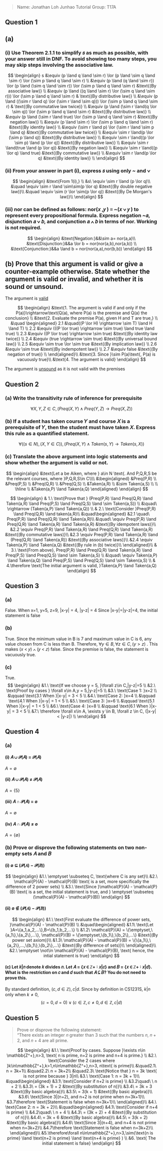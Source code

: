 > Name: Jonathan Loh Junhao
> Tutorial Group: T17A

## Question 1

## (a)
### (i) Use Theorem 2.1.1 to simplify 𝑠 as much as possible, with your answer still in DNF. To avoid showing too many steps, you may skip steps involving the associative law.

$$
\begin{align}
s &\equiv (p \land q \land \sim r) \lor (p \land \sim q \land \sim r) \lor (\sim p \land q \land \sim r) \\
&\equiv (p \land (q \land \sim r)) \lor (p \land (\sim q \land \sim r)) \lor (\sim p \land q \land \sim r) &\text{(By associative law)} \\
&\equiv (p \land ((q \land \sim r) \lor (\sim q \land \sim r))) \lor (\sim p \land q \land \sim r) & \text{(By distributive law)} \\
&\equiv (p \land ((\sim r \land q) \lor (\sim r \land \sim q))) \lor (\sim p \land q \land \sim r) & \text{(By commutative law twice)} \\
&\equiv (p \land (\sim r \land(q  \lor \sim q)) \lor (\sim p \land q \land \sim r) &\text{(By distributive law)} \\
&\equiv (p \land (\sim r \land true) \lor (\sim p \land q \land \sim r) &\text{(By negation law)} \\
&\equiv (p \land \sim r) \lor (\sim p \land q \land \sim r) &\text{(By identity law)} \\
&\equiv (\sim r \land p) \lor (\sim r \land \sim p \land q) &\text{(By commutative law twice)} \\
&\equiv \sim r \land(p \lor (\sim p \land q)) &\text{(By distributive law)} \\
&\equiv \sim r \land((p \lor \sim p) \land (p \lor q)) &\text{(By distributive law)} \\
&\equiv \sim r \land(true \land (p \lor q)) &\text{(By negation law)} \\
&\equiv \sim r \land((p \lor q) \land true) &\text{(By commutative law)} \\
&\equiv \sim r \land(p \lor q) &\text{(By identity law)} \\
\end{align}
$$

### (ii) From your answer in part (i), express 𝑠 using only ~ and ∨
$$
\begin{align}
&\text{From 1(i),} \\
&s\ \equiv \sim r \land (p \lor q)\\
&\quad \equiv \sim r \land \sim\sim(p \lor q) &\text{(By double negative law)}\\
&\quad \equiv \sim (r \lor \sim(p \lor q)) &\text{(By De Morgan's law)}\\
\end{align}
$$

### (iii) nor can be defined as follows: nor(𝑥 ,𝑦 ) $\equiv$ ~(𝑥 ∨ 𝑦 ) to represent every propositional formula. Express negation ~𝑎, disjunction 𝑎 ∨ 𝑏, and conjunction 𝑎 ∧ 𝑏 in terms of nor. Working is not required. 
$$
\begin{align}
&\text{Negation:}&&\sim a= nor(a,a)\\
&\text{Disjunction:}&&a \lor b = nor(nor(a,b),nor(a,b)) \\
&\text{Conjunction:}&&a \land b = nor(nor(a,a),nor(b,b))
\end{align}
$$

<div style="page-break-after: always;"></div>

## (b) Prove that this argument is valid or give a counter-example otherwise. State whether the argument is valid or invalid, and whether it is sound or unsound.

The argument is <ins>valid</ins>

$$
\begin{align}
&\text{1. The argument is valid if and only if the P(a)}\rightarrow\text{Q(a), where P(a) is the premise and Q(a) the conclusion} \\ 
&\text{2. Evaluate the premise P(a), given H and T are true,} \\
&\quad \begin{aligned}
	2.1 &\quad((P \lor H) \rightarrow \sim T) \land H \land T) \\
	2.2 &\equiv (((P \lor true) \rightarrow \sim true) \land true \land true) \\ 
	2.3 &\equiv ((P \lor true) \rightarrow \sim true) &\text{(By identity law twice)} \\
	2.4 &\equiv (true \rightarrow \sim true)  &\text{(By universal bound law)} \\
	2.5 &\equiv \sim true \lor \sim true  &\text{(By implication law)} \\
	2.6 &\equiv \sim true  &\text{(By indempotent law)} \\
	2.7 &\equiv false  &\text{(By negation of true)} \\
\end{aligned}\\
&\text{3. Since }\sim P(a)\text{, P(a) is vacuously true}\\
&\text{4. The argument is valid}
\end{align}
$$

The argument is <ins>unsound</ins> as it is not valid with the premises

<div style="page-break-after: always;"></div>

## Question 2
### (a) Write the transitivity rule of inference for prerequisite
$$
\forall X,Y,Z\in C, (Preq(X,Y) \land Preq(Y,Z) \rightarrow Preq(X,Z))
$$
### (b) If a student has taken course 𝑌 and course 𝑋 is a prerequisite of 𝑌, then the student must have taken 𝑋. Express this rule as a quantified statement.
$$
\forall ((s\in N), (X,Y \in C)), (Preq(X,Y) \land Taken(s,Y) \rightarrow Taken(s,X))
$$
### (c) Translate the above argument into logic statements and show whether the argument is valid or not.
$$
\begin{align}
&\text{Let a be Aiken, where } a\in N \text{. And P,Q,R,S be the relevant courses, where }P,Q,R,S\in C\\\\
&\begin{aligned}
&Preq(P,R) \\
&Preq(P,S) \\ 
&Preq(Q,R) \\ 
&Preq(Q,S) \\
&Taken(a,R) \\
&\sim Taken(a,S) \\ \\
\hline \\
&Taken(a,P) \land Taken(a,Q)
\end{aligned}
\end{align}
$$


$$
\begin{align}
& 1.\ \text{Prove that } (Preq(P,R) \land Preq(Q,R) \land Taken(a,R) \land Preq(P,S)  \land Preq(Q,S) \land \sim Taken(a,S)) \\
&\quad\ \rightarrow (Taken(a,P) \land Taken(a,Q)) \\
& 2.\ \text{Consider }Preq(P,R) \land Preq(Q,R) \land taken(a,R)\\
&\quad\begin{aligned}
	&2.1 \quad\ Preq(P,R) \land Preq(Q,R) \land Taken(a,R)\\
	&\quad\ \equiv Preq(P,R) \land Preq(Q,R) \land Taken(a,R) \land Taken(a,R) &\text{(By idempotent laws)}\\
	&2.2 \equiv Preq(P,R) \land Taken(a,R) \land Preq(Q,R) \land Taken(a,R) &\text{(By commutative laws)}\\
	&2.3 \equiv Preq(P,R) \land Taken(a,R) \land (Preq(Q,R) \land Taken(a,R)) &\text{(By associative laws)}\\
	&2.4 \equiv Taken(a,P) \land Taken(a,Q) &\text{(By rule in (b) twice)}\\
\end{aligned}\\
& 3.\ \text{From above}, Preq(P,R) \land Preq(Q,R) \land Taken(a,R) \land Preq(P,S)  \land Preq(Q,S) \land \sim Taken(a,S) \\
&\quad\ \equiv Taken(a,P) \land Taken(a,Q) \land Preq(P,S)  \land Preq(Q,S) \land \sim Taken(a,S) \\
& 4.\therefore \text{The initial argument is valid, }Taken(a,P) \land Taken(a,Q)
\end{align}
$$


<div style="page-break-after: always;"></div>

## Question 3
### (a)
False. When x=1, y=5, z=9, 
|x-y| = 4, |y-z| = 4 
Since |x-y|=|y-z|=4, the initial statement is false
### (b)
True. Since the minimum value in B is 7 and maximum value in C is 6, any value chosen from C is less than B. Therefore, $\forall y \in B, \forall z \in C, (y > z)$ . This makes (𝑥 < 𝑦) ∧ (𝑦 < 𝑧) false. Since the premise is false, the statement is vacuously true.
### (c)
True. 
$$
\begin{align}
&1.\ \text{If we choose y = 5, }\forall z\in C,|y-z|=5 \\
&2.\ \text{Proof by cases } \forall x\in A,y = 5,|y-z|=5 \\
&3.\ \text{Case 1: }x=2 \\
&\qquad \text{3.1 When }|x-y| = 3 < 5 \\
&4.\ \text{Case 2: }x=4 \\
&\qquad \text{4.1 When }|x-y| = 1 < 5 \\
&5.\ \text{Case 3: }x=6 \\
&\qquad \text{5.1 When }|x-y| = 1 < 5 \\
&6.\ \text{Case 4: }x=8 \\
&\qquad \text{6.1 When }|x-y| = 3 < 5 \\
&7.\ \therefore \forall x\in A, \exists y \in B, \forall z \in C, (|x-y| < |y-z|) \\
\end{align}
$$

<div style="page-break-after: always;"></div>

## Question 4
### (a)
#### (i) 𝐴 ∪ 𝒫(𝐴) = 𝒫(𝐴)
$A = \emptyset$
#### (ii) 𝐴 ∪ 𝒫(𝐴) ≠ 𝒫(𝐴)
$A = \{5\}$
#### (iii) 𝐴 ∩ 𝒫(𝐴) = ∅
$A = \emptyset$
#### (iv) 𝐴 ∩ 𝒫(𝐴) ≠ ∅
$A = \{\emptyset\}$

### (b) Prove or disprove the following statements on two non-empty sets 𝐴 and 𝐵
#### (i) ∅ ⊆ (𝒫(𝐴) − 𝒫(𝐵))
$$
\begin{align}
&1.\ \emptyset \subseteq C, \text{where C is any set}\\
&2.\ \mathcal{P}(A) - \mathcal{P}(B) \text{ is a set, more specifically the difference of 2 power sets} \\
&3.\ \text{Since }\mathcal{P}(A) - \mathcal{P}(B) \text{ is a set, the initial statement is true, and } \emptyset \subseteq (\mathcal{P}(A) - \mathcal{P}(B))
\end{align}
$$
#### (ii) ∅ ∉ (𝒫(𝐴) − 𝒫(𝐵))
$$
\begin{align}
&1.\ \text{First evaluate the difference of power sets, }\mathcal{P}(A) - \mathcal{P}(B) \\
&\quad\begin{aligned}
	&1.1\ \text{Let }A=\{a_1,a_2,...\},B=\{b_1,b_2,...\} \\
	&1.2\ \mathcal{P}(A) = \{\emptyset,\{a_1\},\{a_2\},...\}, \mathcal{P}(B) = \{\emptyset,\{b_1\},\{b_2\},...\}  &\text{(By power set axiom)}\\
	&1.3\ \mathcal{P}(A) - \mathcal{P}(B) = \{\{a_1\},\{a_2\},...,\{b_1\},\{b_2\},...\}   &\text{(By difference of sets)}\\
\end{aligned}\\
&2.\ \emptyset \not\in \mathcal{P}(A) - \mathcal{P}(B), \text{ hence, the intial statement is true}
\end{align}
$$
#### (c) Let 𝑘|𝑛 denote 𝑘 divides 𝑛. Let 𝐴 = {𝑥 ∈ ℤ+ ∶ 𝑥|𝑐} and 𝐵 = {𝑥 ∈ ℤ+ ∶ 𝑥|𝑑}. What is the restriction on 𝑐 and 𝑑 such that 𝐴 ⊆ 𝐵? You do not need to prove this.

By standard definition, $(c,d \in \mathbb{Z}),c|d$. Since by definition in CS1231S, $k|n$ only when $k \neq 0$, 
$$
(c=0,d=0)\lor (c \in \mathbb{Z}, c \neq 0,d \in \mathbb{Z},c|d)
$$

<div style="page-break-after: always;"></div>

## Question 5
>Prove or disprove the following statement:  
>	“There exists an integer 𝑛 greater than 3 such that the numbers 𝑛, 𝑛 + 2, and 𝑛 + 4 are all prime.

$$
\begin{align}
&1.\ \text{Proof by cases. Suppose }\exists n\in \mathbb{Z^+},n>3, \text{ n is prime, n+2 is prime and n+4 is prime.} \\
&2.\ \text{Consider the 2 cases where }k\in\mathbb{Z^+},k>1,n\in\mathbb{Z^+},n>3, n\text{ is prime}\\
&\quad2.1\ n = 3k+1\\
&\quad2.2\ n = 3k+2\\
&\quad2.3\ \text{Notice that } n = 3k \text{ is not prime because } 3|n\\
&3.\ \text{Case 1: n = 3k + 1}\\
&\quad\begin{aligned}
	&3.1\ \text{Consider if n+2 is prime} \\
	&3.2\quad\ \ n + 2 \\
	&3.3\ = (3k + 1) + 2 &\text{(By substitution of n)}\\
	&3.4\ = 3k + 3 &\text{(By basic algebra)}\\
	&3.5\ = 3(k + 1) &\text{(By basic algebra)}\\
	&3.6\ \text{Since 3|(n+2), and n+2 is not prime when n=3k+1}\\
	&3.7\therefore \text{Statement is false when n=3k+1}\\
\end{aligned}\\
&4.\ \text{Case 2: n = 3k + 2}\\
&\quad\begin{aligned}
	&4.1\ \text{Consider if n+4 is prime} \\
	&4.2\quad\ \ n + 4 \\
	&4.3\ = (3k + 2) + 4 &\text{(By substitution of n)}\\
	&4.4\ = 3k + 6 &\text{(By basic algebra)}\\
	&4.5\ = 3(k + 2) &\text{(By basic algebra)}\\
	&4.6\ \text{Since 3|(n+4), and n+4 is not prime when n=3k+2}\\
	&4.7\therefore \text{Statement is false when n=3k+2}\\
\end{aligned}\\
&5.\therefore\forall n\in\mathbb{Z^+},n>3,\sim(\text{n is prime} \land \text{n+2 is prime} \land \text{n+4 is prime} ) \\
&6. \text{ The initial statement is false}
\end{align}
$$